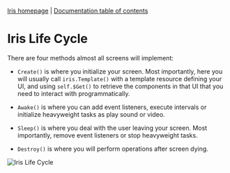 [Iris homepage](https://github.com/iris-js/iris) | [Documentation table of contents](toc.md)

# Iris Life Cycle

There are four methods almost all screens will implement:

* <code>Create()</code> is where you initialize your screen. Most importantly, here you will usually call <code>iris.Template()</code> with a template resource defining your UI, and using <code>self.$Get()</code> to retrieve the components in that UI that you need to interact with programmatically.

* <code>Awake()</code> is where you can add event listeners, execute intervals or initialize heavyweight tasks as play sound or video.

* <code>Sleep()</code> is where you deal with the user leaving your screen. Most importantly, remove event listeners or stop heavyweight tasks.

* <code>Destroy()</code> is where you will perform operations after screen dying.

![Iris Life Cycle](http://iris-js.github.com/iris/images/iris-lifecycle-diagram.png)